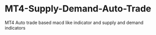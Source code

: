 # MT4-Supply-Demand-Auto-Trade
MT4 Auto trade based macd like indicator and supply and demand indicators
